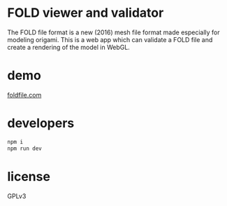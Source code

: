 # FOLD viewer and validator

The FOLD file format is a new (2016) mesh file format made especially for modeling origami. This is a web app which can validate a FOLD file and create a rendering of the model in WebGL.

# demo

[foldfile.com](https://foldfile.com)

# developers

```bash
npm i
npm run dev
```

# license

GPLv3

